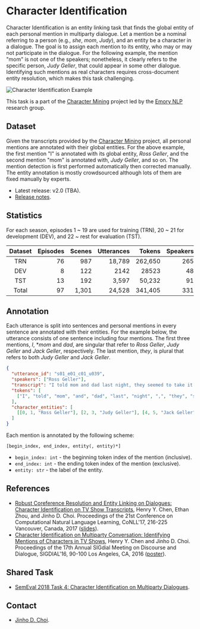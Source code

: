 # Character Identification

Character Identification is an entity linking task that finds the global entity of each personal mention in multiparty dialogue. 
Let a mention be a nominal referring to a person (e.g., *she*, *mom*, *Judy*), and an entity be a character in a dialogue. 
The goal is to assign each mention to its entity, who may or may not participate in the dialogue. 
For the following example, the mention "mom" is not one of the speakers; nonetheless, it clearly refers to the specific person, *Judy Geller*, that could appear in some other dialogue. Identifying such mentions as real characters requires cross-document entity resolution, which makes this task challenging.

![Character Identification Example](http://nlp.mathcs.emory.edu/character-mining/img/character-identification-example.png)

This task is a part of the [Character Mining](https://github.com/emorynlp/character-mining) project led by the [Emory NLP](http://nlp.mathcs.emory.edu) research group.

## Dataset

Given the transcripts provided by the [Character Mining](../../../character-mining) project, all personal mentions are annotated with their global entities.
For the above example, the first mention "I" is annotated with its global entity, *Ross Geller*, and the second mention "mom" is annotated with, *Judy Geller*, and so on.
The mention detection is first performed automatically then corrected manually.
The entity annotation is mostly crowdsourced although lots of them are fixed manually by experts.

* Latest release: v2.0 (TBA).
* [Release notes](doc/release-notes.md).

## Statistics

For each season, episodes 1 ~ 19 are used for training (TRN), 20 ~ 21 for development (DEV), and 22 ~ rest for evaluation (TST).

| Dataset | Episodes | Scenes | Utterances |  Tokens | Speakers | Mentions | Entities |
|:-------:|---------:|-------:|-----------:|--------:|---------:|---------:|---------:|
| TRN   | 76 | 987   | 18,789 | 262,650 | 265 | 36,385 | 628 |
| DEV   | 8  | 122   | 2142   | 28523   | 48  | 3932   | 102 |
| TST   | 13 | 192   | 3,597  | 50,232  | 91  | 7,050  | 165 |
| Total | 97 | 1,301 | 24,528 | 341,405 | 331 | 47,367 | 781 |

## Annotation

Each utterance is split into sentences and personal mentions in every sentence are annotated with their entities.
For the example below, the utterance consists of one sentence including four mentions.
The first three mentions, *I*, **mom* and *dad*, are singular that refer to *Ross Geller*, *Judy Geller* and *Jack Geller*, respectively.
The last mention, *they*, is plural that refers to both *Judy Geller* and *Jack Geller*.

```json
{
  "utterance_id": "s01_e01_c01_u039",
  "speakers": ["Ross Geller"],
  "transcript": "I told mom and dad last night, they seemed to take it pretty well.",
  "tokens": [
    ["I", "told", "mom", "and", "dad", "last", "night", ",", "they", "seemed", "to", "take", "it", "pretty", "well", "."]
  ],
  "character_entities": [
    [[0, 1, "Ross Geller"], [2, 3, "Judy Geller"], [4, 5, "Jack Geller"], [8, 9, "Jack Geller", "Judy Geller"]]
  ]
}
```

Each mention is annotated by the following scheme:

```
[begin_index, end_index, entity(, entity)*]
```

* `begin_index: int` - the beginning token index of the mention (inclusive).
* `end_index: int` - the ending token index of the mention (exclusive).
* `entity: str` - the label of the entity.


## References

* [Robust Coreference Resolution and Entity Linking on Dialogues: Character Identification on TV Show Transcripts](http://www.aclweb.org/anthology/K17-1023), Henry Y. Chen, Ethan Zhou, and Jinho D. Choi. Proceedings of the 21st Conference on Computational Natural Language Learning, CoNLL'17, 216-225 Vancouver, Canada, 2017 ([slides](https://www.slideshare.net/jchoi7s/robust-coreference-resolution-and-entity-linking-on-dialogues-character-identification-on-tv-show-transcripts)).
* [Character Identification on Multiparty Conversation: Identifying Mentions of Characters in TV Shows](http://www.aclweb.org/anthology/W16-3612), Henry Y. Chen and Jinho D. Choi. Proceedings of the 17th Annual SIGdial Meeting on Discourse and Dialogue, SIGDIAL'16, 90-100 Los Angeles, CA, 2016 ([poster](https://www.slideshare.net/jchoi7s/character-identification-on-multiparty-conversation-identifying-mentions-of-characters-in-tv-shows)).

## Shared Task

* [SemEval 2018 Task 4: Character Identification on Multiparty Dialogues](../../../semeval-2018-task4).

## Contact

* [Jinho D. Choi](http://www.mathcs.emory.edu/~choi).
